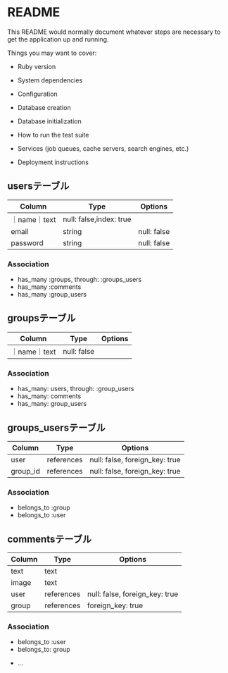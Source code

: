 # README

This README would normally document whatever steps are necessary to get the
application up and running.

Things you may want to cover:

* Ruby version

* System dependencies

* Configuration

* Database creation

* Database initialization

* How to run the test suite

* Services (job queues, cache servers, search engines, etc.)

* Deployment instructions

## usersテーブル
|Column|Type|Options|
|------|----|-------|
｜name｜text|null: false,index: true|
|email|string|null: false|
|password|string|null: false|

### Association
- has_many :groups, through: :groups_users
- has_many :comments
- has_many :group_users


## groupsテーブル
|Column|Type|Options|
|------|----|-------|
｜name｜text|null: false|

### Association
- has_many: users, through: :group_users
- has_many: comments
- has_many: group_users

## groups_usersテーブル

|Column|Type|Options|
|------|----|-------|
|user|references|null: false, foreign_key: true|
|group_id|references|null: false, foreign_key: true|

### Association
- belongs_to :group
- belongs_to :user

## commentsテーブル
|Column|Type|Options|
|------|----|-------|
|text|text|
|image|text|
|user|references|null: false, foreign_key: true|
|group|references|foreign_key: true|

### Association
- belongs_to :user
- belongs_to: group
* ...
